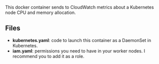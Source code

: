 This docker container sends to CloudWatch metrics about a Kubernetes node CPU and memory allocation.

## Files
- **kubernetes.yaml**: code to launch this container as a DaemonSet in Kubernetes.
- **iam.yaml**: permissions you need to have in your worker nodes. I recommend you to add it as a role.
